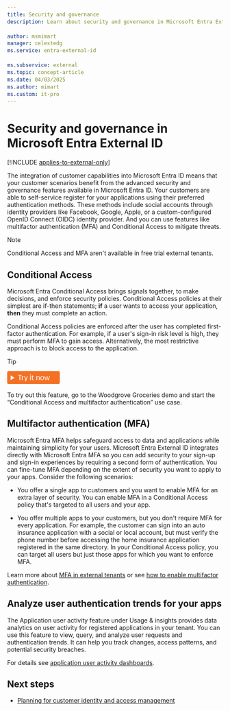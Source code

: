 ```yaml
---
title: Security and governance
description: Learn about security and governance in Microsoft Entra External ID. Use features like multifactor authentication (MFA), and Conditional Access to secure your applications and mitigate risks.
 
author: msmimart
manager: celestedg
ms.service: entra-external-id
 
ms.subservice: external
ms.topic: concept-article
ms.date: 04/03/2025
ms.author: mimart
ms.custom: it-pro
---
```


# Security and governance in Microsoft Entra External ID

[!INCLUDE [applies-to-external-only](../includes/applies-to-external-only.md)]

The integration of customer capabilities into Microsoft Entra ID means that your customer scenarios benefit from the advanced security and governance features available in Microsoft Entra ID. Your customers are able to self-service register for your applications using their preferred authentication methods. These methods include social accounts through identity providers like Facebook, Google, Apple, or a custom-configured OpenID Connect (OIDC) identity provider. And you can use features like multifactor authentication (MFA) and Conditional Access to mitigate threats.

> [!NOTE]
> Conditional Access and MFA aren't available in free trial external tenants.

## Conditional Access

Microsoft Entra Conditional Access brings signals together, to make decisions, and enforce security policies. Conditional Access policies at their simplest are if-then statements; **if** a user wants to access your application, **then** they must complete an action.

Conditional Access policies are enforced after the user has completed first-factor authentication. For example, if a user's sign-in risk level is high, they must perform MFA to gain access. Alternatively, the most restrictive approach is to block access to the application.

> [!TIP]
> [![Try it now](./media/common/try-it-now.png)](https://woodgrovedemo.com/#usecase=CA)
> 
> To try out this feature, go to the Woodgrove Groceries demo and start the “Conditional Access and multifactor authentication” use case.

## Multifactor authentication (MFA)

Microsoft Entra MFA helps safeguard access to data and applications while maintaining simplicity for your users. Microsoft Entra External ID integrates directly with Microsoft Entra MFA so you can add security to your sign-up and sign-in experiences by requiring a second form of authentication. You can fine-tune MFA depending on the extent of security you want to apply to your apps. Consider the following scenarios:

- You offer a single app to customers and you want to enable MFA for an extra layer of security. You can enable MFA in a Conditional Access policy that's targeted to all users and your app.

- You offer multiple apps to your customers, but you don't require MFA for every application. For example, the customer can sign into an auto insurance application with a social or local account, but must verify the phone number before accessing the home insurance application registered in the same directory. In your Conditional Access policy, you can target all users but just those apps for which you want to enforce MFA.

Learn more about [MFA in external tenants](concept-multifactor-authentication-customers.md) or see [how to enable multifactor authentication](how-to-multifactor-authentication-customers.md).

<a name='identity-protection'></a>

## Analyze user authentication trends for your apps

The Application user activity  feature under Usage & insights provides data analytics on user activity for registered applications in your tenant. You can use this feature to view, query, and analyze user requests and authentication trends. It can help you track changes, access patterns, and potential security breaches.

For details see [application user activity dashboards](how-to-user-insights.md). 

## Next steps

- [Planning for customer identity and access management](concept-planning-your-solution.md)
